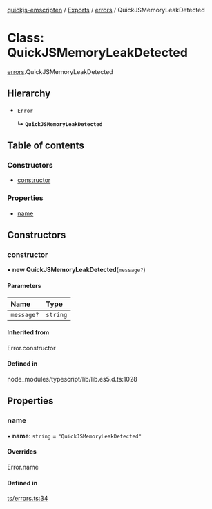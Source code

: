 [quickjs-emscripten](../README.md) / [Exports](../modules.md) / [errors](../modules/errors.md) / QuickJSMemoryLeakDetected

# Class: QuickJSMemoryLeakDetected

[errors](../modules/errors.md).QuickJSMemoryLeakDetected

## Hierarchy

- `Error`

  ↳ **`QuickJSMemoryLeakDetected`**

## Table of contents

### Constructors

- [constructor](errors.QuickJSMemoryLeakDetected.md#constructor)

### Properties

- [name](errors.QuickJSMemoryLeakDetected.md#name)

## Constructors

### constructor

• **new QuickJSMemoryLeakDetected**(`message?`)

#### Parameters

| Name | Type |
| :------ | :------ |
| `message?` | `string` |

#### Inherited from

Error.constructor

#### Defined in

node_modules/typescript/lib/lib.es5.d.ts:1028

## Properties

### name

• **name**: `string` = `"QuickJSMemoryLeakDetected"`

#### Overrides

Error.name

#### Defined in

[ts/errors.ts:34](https://github.com/justjake/quickjs-emscripten/blob/master/ts/errors.ts#L34)
